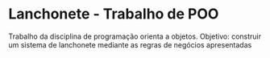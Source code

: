 # Lanchonete - Trabalho de POO

Trabalho da disciplina de programação orienta a objetos.
Objetivo: construir um sistema de lanchonete mediante as regras de negócios apresentadas
